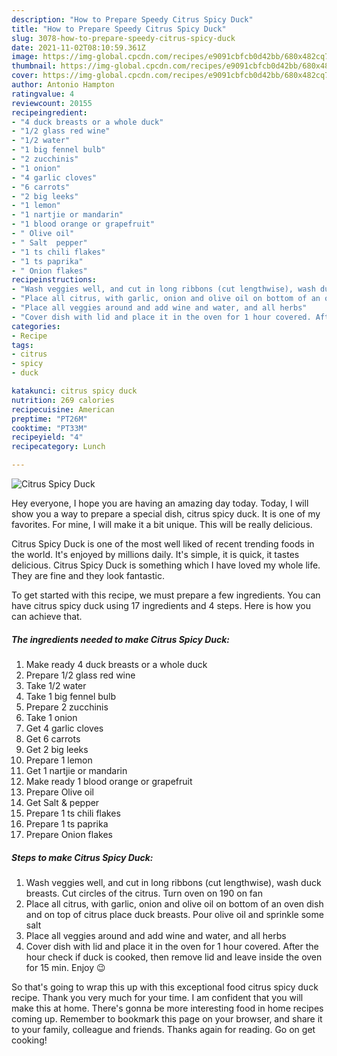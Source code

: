 ```yaml
---
description: "How to Prepare Speedy Citrus Spicy Duck"
title: "How to Prepare Speedy Citrus Spicy Duck"
slug: 3078-how-to-prepare-speedy-citrus-spicy-duck
date: 2021-11-02T08:10:59.361Z
image: https://img-global.cpcdn.com/recipes/e9091cbfcb0d42bb/680x482cq70/citrus-spicy-duck-recipe-main-photo.jpg
thumbnail: https://img-global.cpcdn.com/recipes/e9091cbfcb0d42bb/680x482cq70/citrus-spicy-duck-recipe-main-photo.jpg
cover: https://img-global.cpcdn.com/recipes/e9091cbfcb0d42bb/680x482cq70/citrus-spicy-duck-recipe-main-photo.jpg
author: Antonio Hampton
ratingvalue: 4
reviewcount: 20155
recipeingredient:
- "4 duck breasts or a whole duck"
- "1/2 glass red wine"
- "1/2 water"
- "1 big fennel bulb"
- "2 zucchinis"
- "1 onion"
- "4 garlic cloves"
- "6 carrots"
- "2 big leeks"
- "1 lemon"
- "1 nartjie or mandarin"
- "1 blood orange or grapefruit"
- " Olive oil"
- " Salt  pepper"
- "1 ts chili flakes"
- "1 ts paprika"
- " Onion flakes"
recipeinstructions:
- "Wash veggies well, and cut in long ribbons (cut lengthwise), wash duck breasts. Cut circles of the citrus. Turn oven on 190 on fan"
- "Place all citrus, with garlic, onion and olive oil on bottom of an oven dish and on top of citrus place duck breasts. Pour olive oil and sprinkle some salt"
- "Place all veggies around and add wine and water, and all herbs"
- "Cover dish with lid and place it in the oven for 1 hour covered. After the hour check if duck is cooked, then remove lid and leave inside the oven for 15 min. Enjoy 😉"
categories:
- Recipe
tags:
- citrus
- spicy
- duck

katakunci: citrus spicy duck 
nutrition: 269 calories
recipecuisine: American
preptime: "PT26M"
cooktime: "PT33M"
recipeyield: "4"
recipecategory: Lunch

---
```



![Citrus Spicy Duck](https://img-global.cpcdn.com/recipes/e9091cbfcb0d42bb/680x482cq70/citrus-spicy-duck-recipe-main-photo.jpg)

Hey everyone, I hope you are having an amazing day today. Today, I will show you a way to prepare a special dish, citrus spicy duck. It is one of my favorites. For mine, I will make it a bit unique. This will be really delicious.

Citrus Spicy Duck is one of the most well liked of recent trending foods in the world. It's enjoyed by millions daily. It's simple, it is quick, it tastes delicious. Citrus Spicy Duck is something which I have loved my whole life. They are fine and they look fantastic.




To get started with this recipe, we must prepare a few ingredients. You can have citrus spicy duck using 17 ingredients and 4 steps. Here is how you can achieve that.

<!--inarticleads1-->

##### The ingredients needed to make Citrus Spicy Duck:

1. Make ready 4 duck breasts or a whole duck
1. Prepare 1/2 glass red wine
1. Take 1/2 water
1. Take 1 big fennel bulb
1. Prepare 2 zucchinis
1. Take 1 onion
1. Get 4 garlic cloves
1. Get 6 carrots
1. Get 2 big leeks
1. Prepare 1 lemon
1. Get 1 nartjie or mandarin
1. Make ready 1 blood orange or grapefruit
1. Prepare  Olive oil
1. Get  Salt &amp; pepper
1. Prepare 1 ts chili flakes
1. Prepare 1 ts paprika
1. Prepare  Onion flakes




<!--inarticleads2-->

##### Steps to make Citrus Spicy Duck:

1. Wash veggies well, and cut in long ribbons (cut lengthwise), wash duck breasts. Cut circles of the citrus. Turn oven on 190 on fan
1. Place all citrus, with garlic, onion and olive oil on bottom of an oven dish and on top of citrus place duck breasts. Pour olive oil and sprinkle some salt
1. Place all veggies around and add wine and water, and all herbs
1. Cover dish with lid and place it in the oven for 1 hour covered. After the hour check if duck is cooked, then remove lid and leave inside the oven for 15 min. Enjoy 😉




So that's going to wrap this up with this exceptional food citrus spicy duck recipe. Thank you very much for your time. I am confident that you will make this at home. There's gonna be more interesting food in home recipes coming up. Remember to bookmark this page on your browser, and share it to your family, colleague and friends. Thanks again for reading. Go on get cooking!

